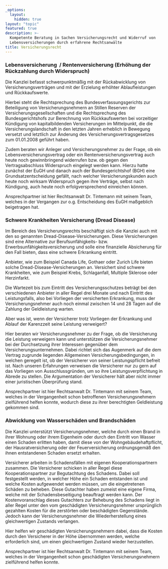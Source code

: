 ```yaml
---
_options:
  layout:
    hidden: true
layout: "topic"
featured: true
description: >-
  Kompetente Beratung in Sachen Versicherungsrecht und Widerruf von
  Lebensversicherungen durch erfahrene Rechtsanwälte
title: Versicherungsrecht
---
```



### Lebensversicherung  / Rentenversicherung (Erhöhung der Rückzahlung durch Widerspruch)

Die Kanzlei befasst schwerpunktmäßig mit der Rückabwicklung von Versicherungsverträgen und mit der Erzielung erhöhter Ablaufleistungen und Rückkaufswerte.

Hierbei steht die Rechtsprechung des Bundesverfassungsgerichts zur Beteiligung von Versicherungsnehmern an Stillen Reserven der Versicherungsgesellschaften und die Rechtsprechung des Bundesgerichtshofs zur Berechnung von Rückkaufswerten bei vorzeitiger Kündigung von kapitalbildenden Versicherungen im Mittelpunkt, die die Versicherungslandschaft in den letzten Jahren erheblich in Bewegung versetzt und letztlich zur Änderung des Versicherungsvertragsgesetzes zum 01.01.2008 geführt haben.

Zudem beraten wir Anleger und Versicherungsnehmer zu der Frage, ob ein Lebensversicherungsvertrag oder ein Rentenversicherungsvertrag auch heute noch gewinnbringend widerrufen bzw. ob gegen den Vertragsabschluss Widerspruch eingelegt werden kann. Hierzu hatte zunächst der EuGH und danach auch der Bundesgerichtshof (BGH) eine Grundsatzentscheidung gefällt, nach welcher Versicherungskunden auch heute noch wirksam Widerspruch gegen ihre Verträge, selbst nach Kündigung, auch heute noch erfolgversprechend einreichen können.

Ansprechpartner ist hier Rechtsanwalt Dr. Tintemann mit seinem Team, welches in der Vergangen zur o.g. Entscheidung des EuGH maßgeblich beigetragen hat.

### Schwere Krankheiten Versicherung (Dread Disease)

Im Bereich des Versicherungsrechts beschäftigt sich die Kanzlei auch mit den so genannten Dread-Disease-Versicherungen. Diese Versicherungen sind eine Alternative zur Berufsunfähigkeits- bzw. Erwerbsunfähigkeitsversicherung und solle eine finanzielle Absicherung für den Fall bieten, dass eine schwere Erkrankung eintritt.

Anbieter, wie zum Beispiel Canada Life, Gothaer oder Zurich Life bieten solche Dread-Disease-Versicherungen an. Versichert sind schwere Krankheiten, wie zum Beispiel Krebs, Schlaganfall, Multiple Sklerose oder Herzinfarkt.

Die Wartezeit bis zum Eintritt des Versicherungsschutzes beträgt bei den verschiedenen Anbieter in aller Regel drei Monate und nach Eintritt des Leistungsfalls, also bei Vorliegen der versicherten Erkrankung, muss der Versicherungsnehmer auch noch einmal zwischen 14 und 28 Tagen auf die Zahlung der Geldleistung warten.

Aber was ist, wenn der Versicherer trotz Vorliegen der Erkrankung und Ablauf der Karenzzeit seine Leistung verweigert?

Hier beraten wir Versicherungsnehmer zu der Frage, ob die Versicherung die Leistung verweigern kann und unterstützen die Versicherungsnehmer bei der Durchsetzung ihrer Interessen gegenüber dem Versicherungsunternehmen. Dabei richtet sich das Augenmerk auf die dem Vertrag zugrunde liegenden Allgemeinen Versicherungsbedingungen, in welchen geregelt ist, ob der Versicherer von seiner Leistungspflicht befreit ist. Nach unseren Erfahrungen verweisen die Versicherer nur zu gern auf das Vorliegen von Ausschlussgründen, um so ihre Leistungsverpflichtung in Abrede zu stellen. Die Argumentation der Versicherer hält aber nicht immer einer juristischen Überprüfung stand.

Ansprechpartner ist hier Rechtsanwalt Dr. Tintemann mit seinem Team, welches in der Vergangenheit schon betroffenen Versicherungsnehmern zielführend helfen konnte, wodurch diese zu ihrer berechtigten Geldleistung gekommen sind.

### Abwicklung von Wasserschäden und Brandschäden

Die Kanzlei unterstützt Versicherungsnehmer, welche durch einen Brand in ihrer Wohnung oder ihrem Eigenheim oder durch den Eintritt von Wasser einen Schaden erlitten haben, damit diese von der Wohngebäudehaftpflicht, der Hausratversicherung oder der Feuerversicherung ordnungsgemäß den ihnen entstandenen Schaden ersetzt erhalten.

Versicherer arbeiten in Schadensfällen mit eigenen Kooperationspartnern zusammen. Die Versicherer schicken in aller Regel diese Kooperationspartner zur Begutachtung des Schadens. Dabei soll festgestellt werden, in welcher Höhe ein Schaden entstanden ist und welche Kosten aufgewendet werden müssen, um die eingetretenen Schäden zu beheben. Diese Gutachter haben zumeist eine eigene Firma, welche mit der Schadensbeseitigung beauftragt werden kann. Der Kostenvoranschlag dieses Gutachters zur Behebung des Schadens liegt in aller Regel unter den vom geschädigten Versicherungsnehmer ursprünglich gezahlten Kosten für die zerstörten oder beschädigten Gegenstände. Jedoch kann der Versicherungsnehmer die Wiederherstellung eines gleichwertigen Zustands verlangen.

Hier helfen wir geschädigten Versicherungsnehmern dabei, dass die Kosten durch den Versicherer in der Höhe übernommen werden, welche erforderlich sind, um einen gleichwertigen Zustand wieder herzustellen.

Ansprechpartner ist hier Rechtsanwalt Dr. Tintemann mit seinem Team, welches in der Vergangenheit schon geschädigten Versicherungsnehmern zielführend helfen konnte.<!--EndFragment-->